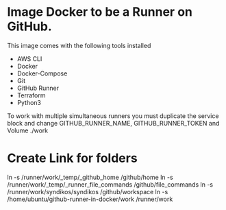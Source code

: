 # Image Docker to be a Runner on GitHub.

This image comes with the following tools installed

- AWS CLI  
- Docker  
- Docker-Compose  
- Git  
- GitHub Runner  
- Terraform  
- Python3  
  
To work with multiple simultaneous runners you must duplicate the service block and change GITHUB_RUNNER_NAME, GITHUB_RUNNER_TOKEN and Volume ./work

# Create Link for folders  
  
ln -s /runner/work/_temp/_github_home /github/home
ln -s /runner/work/_temp/_runner_file_commands /github/file_commands
ln -s /runner/work/syndikos/syndikos /github/workspace
ln -s /home/ubuntu/github-runner-in-docker/work /runner/work
